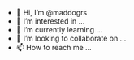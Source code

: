 - 👋 Hi, I’m @maddogrs
- 👀 I’m interested in ...
- 🌱 I’m currently learning ...
- 💞️ I’m looking to collaborate on ...
- 📫 How to reach me ...

<!---
maddogrs254/maddogrs is a ✨ special ✨ repository because its `README.md` (this file) appears on your GitHub profile.
You can click the Preview link to take a look at your changes.
--->
